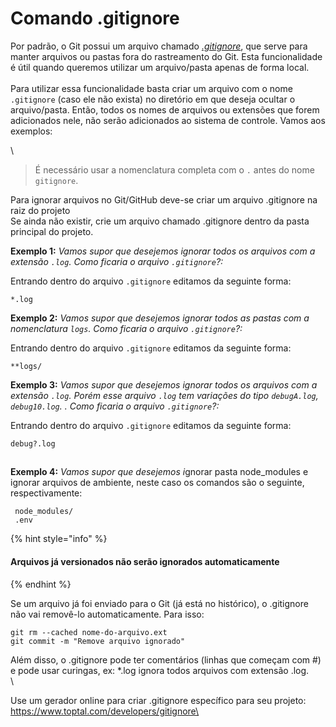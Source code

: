 # Comando .gitignore

Por padrão, o Git possui um arquivo chamado [_.gitignore_](https://docs.github.com/pt/get-started/getting-started-with-git/ignoring-files), que serve para manter arquivos ou pastas fora do rastreamento do Git. Esta funcionalidade é útil quando queremos utilizar um arquivo/pasta apenas de forma local.\
\
Para utilizar essa funcionalidade basta criar um arquivo com o nome `.gitignore` (caso ele não exista) no diretório em que deseja ocultar o arquivo/pasta. Então, todos os nomes de arquivos ou extensões que forem adicionados nele, não serão adicionados ao sistema de controle. Vamos aos exemplos:



\


> É necessário usar a nomenclatura completa com o `.` antes do nome `gitignore`.

Para  ignorar arquivos no Git/GitHub deve-se criar um arquivo .gitignore na raiz do projeto\
Se ainda não existir, crie um arquivo chamado .gitignore dentro da pasta principal do  projeto.

**Exemplo 1:** _Vamos supor que desejemos ignorar todos os arquivos com a extensão `.log`. Como ficaria o arquivo `.gitignore`?:_

Entrando dentro do arquivo `.gitignore` editamos da seguinte forma:

```shell
*.log
```

**Exemplo 2:** _Vamos supor que desejemos ignorar todos as pastas com a nomenclatura `logs`. Como ficaria o arquivo `.gitignore`?:_

Entrando dentro do arquivo `.gitignore` editamos da seguinte forma:

```shell
**logs/
```

**Exemplo 3:** _Vamos supor que desejemos ignorar todos os arquivos com a extensão `.log`. Porém esse arquivo `.log` tem variações do tipo `debugA.log`, `debug10.log`. . Como ficaria o arquivo `.gitignore`?:_

Entrando dentro do arquivo `.gitignore` editamos da seguinte forma:

```shell
debug?.log
```

##

**Exemplo 4:** _Vamos supor que desejemos &#x69;_&#x67;norar pasta node\_modules e ignorar arquivos de ambiente, neste caso os comandos são o seguinte, respectivamente:

```
 node_modules/
 .env

```

{% hint style="info" %}
#### Arquivos já versionados não serão ignorados automaticamente
{% endhint %}

Se um arquivo já foi enviado para o Git (já está no histórico), o .gitignore não vai removê-lo automaticamente. Para isso:

```
git rm --cached nome-do-arquivo.ext
git commit -m "Remove arquivo ignorado"
```

Além disso, o .gitignore pode ter comentários (linhas que começam com #) e pode usar curingas, ex: \*.log ignora todos arquivos com extensão .log.\
\


Use um gerador online para criar .gitignore específico para seu projeto:\
[https://www.toptal.com/developers/gitignore\
](https://www.toptal.com/developers/gitignore)
